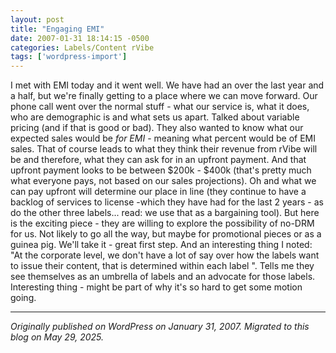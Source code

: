```yaml
---
layout: post
title: "Engaging EMI"
date: 2007-01-31 18:14:15 -0500
categories: Labels/Content rVibe
tags: ['wordpress-import']
---
```


 I met with EMI today and it went well. We have had an  over the last year and a half, but we're finally getting to a place where we can move forward. Our phone call went over the normal stuff - what our service is, what it does, who are demographic is and what sets us apart. Talked about variable pricing (and if that is good or bad). They also wanted to know what our expected sales would be _for EMI_ \- meaning what percent would be of EMI sales. That of course leads to what they think their revenue from rVibe will be and therefore, what they can ask for in an upfront payment. And that upfront payment looks to be between $200k - $400k (that's pretty much what everyone pays, not based on our sales projections). Oh and what we can pay upfront will determine our place in line (they continue to have a backlog of services to license -which they have had for the last 2 years - as do the other three labels... read: we use that as a bargaining tool). But here is the exciting piece - they are willing to explore the possibility of no-DRM for us. Not likely to go all the way, but maybe for promotional pieces or as a guinea pig. We'll take it - great first step. And an interesting thing I noted: "At the corporate level, we don't have a lot of say over how the labels want to issue their content, that is determined within each label ". Tells me they see themselves as an umbrella of labels and an advocate for those labels. Interesting thing - might be part of why it's so hard to get some motion going.

---

*Originally published on WordPress on January 31, 2007. Migrated to this blog on May 29, 2025.*

